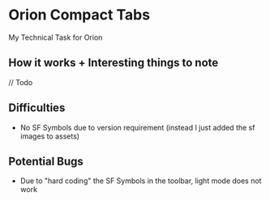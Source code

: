 # Orion Compact Tabs
My Technical Task for Orion

## How it works + Interesting things to note
// Todo

## Difficulties
- No SF Symbols due to version requirement (instead I just added the sf images to assets)

## Potential Bugs
- Due to "hard coding" the SF Symbols in the toolbar, light mode does not work
